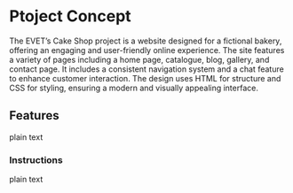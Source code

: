 # Ptoject Concept
The EVET’s Cake Shop project is a website designed for a fictional bakery, offering an engaging and user-friendly online experience. The site features a variety of pages including a home page, catalogue, blog, gallery, and contact page. It includes a consistent navigation system and a chat feature to enhance customer interaction. The design uses HTML for structure and CSS for styling, ensuring a modern and visually appealing interface.
## Features
plain text
### Instructions
plain text

